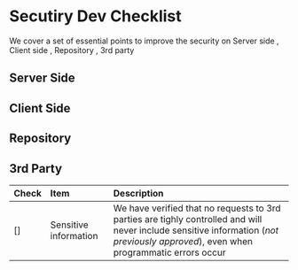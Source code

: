 # Secutiry Dev Checklist
We cover a set of essential points to improve the security on Server side , Client side , Repository , 3rd party 
## Server Side
## Client Side
## Repository
## 3rd Party
| Check|Item | Description| 
| -------------- | :--------- |:--------- |
|[]|Sensitive information|We have verified that no requests to 3rd parties are tighly controlled and will never include sensitive information (*not previously approved*), even when programmatic errors occur|